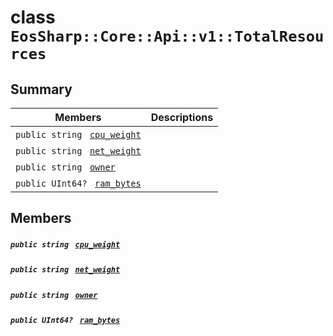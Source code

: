 # class `EosSharp::Core::Api::v1::TotalResources` 

## Summary

 Members                                | Descriptions                                
----------------------------------------|---------------------------------------------
`public string ` [`cpu_weight`](#class_eos_sharp_1_1_core_1_1_api_1_1v1_1_1_total_resources_1a390e64d261f73d24b8f50cee856c1a13) | 
`public string ` [`net_weight`](#class_eos_sharp_1_1_core_1_1_api_1_1v1_1_1_total_resources_1a3a578fb38f1e910510e169eb3f527968) | 
`public string ` [`owner`](#class_eos_sharp_1_1_core_1_1_api_1_1v1_1_1_total_resources_1a9df6a3bec9110211ff19f1f36db82e42) | 
`public UInt64? ` [`ram_bytes`](#class_eos_sharp_1_1_core_1_1_api_1_1v1_1_1_total_resources_1a0b15d8e7347a4df941a2e7997d59e0c1) | 

## Members

##### `public string ` [`cpu_weight`](#class_eos_sharp_1_1_core_1_1_api_1_1v1_1_1_total_resources_1a390e64d261f73d24b8f50cee856c1a13) 

##### `public string ` [`net_weight`](#class_eos_sharp_1_1_core_1_1_api_1_1v1_1_1_total_resources_1a3a578fb38f1e910510e169eb3f527968) 

##### `public string ` [`owner`](#class_eos_sharp_1_1_core_1_1_api_1_1v1_1_1_total_resources_1a9df6a3bec9110211ff19f1f36db82e42) 

##### `public UInt64? ` [`ram_bytes`](#class_eos_sharp_1_1_core_1_1_api_1_1v1_1_1_total_resources_1a0b15d8e7347a4df941a2e7997d59e0c1) 

